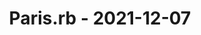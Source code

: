 ---
layout: post
title: Paris.rb - 2021-12-07
datetime: '2021-12-07T13:15:00-05:00'
name: Paris.rb
external_url: https://www.meetup.com/parisrb/events/268866017/
online_event: false
year_month: 2021-12
---